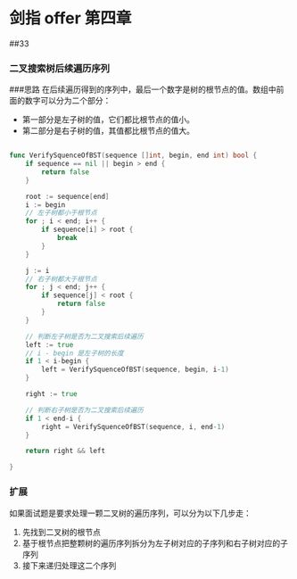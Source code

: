# 剑指 offer 第四章


##33 

### 二叉搜索树后续遍历序列

###思路
在后续遍历得到的序列中，最后一个数字是树的根节点的值。数组中前面的数字可以分为二个部分： 
- 第一部分是左子树的值，它们都比根节点的值小。
- 第二部分是右子树的值，其值都比根节点的值大。

```go

func VerifySquenceOfBST(sequence []int, begin, end int) bool {
	if sequence == nil || begin > end {
		return false
	}

	root := sequence[end]
	i := begin
	// 左子树都小于根节点
	for ; i < end; i++ {
		if sequence[i] > root {
			break
		}
	}

	j := i
	// 右子树都大于根节点
	for ; j < end; j++ {
		if sequence[j] < root {
			return false
		}
	}

	// 判断左子树是否为二叉搜索后续遍历
	left := true
	// i - begin 是左子树的长度
	if 1 < i-begin {
		left = VerifySquenceOfBST(sequence, begin, i-1)
	}

	right := true

	// 判断右子树是否为二叉搜索后续遍历
	if 1 < end-i {
		right = VerifySquenceOfBST(sequence, i, end-1)
	}

	return right && left

}

```

### 扩展

如果面试题是要求处理一颗二叉树的遍历序列，可以分为以下几步走：

1. 先找到二叉树的根节点
2. 基于根节点把整颗树的遍历序列拆分为左子树对应的子序列和右子树对应的子序列
3. 接下来递归处理这二个序列